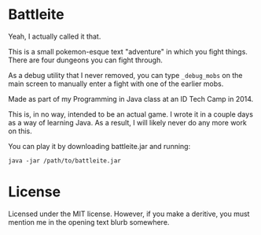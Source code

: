 # Battleite
Yeah, I actually called it that.

This is a small pokemon-esque text "adventure" in which you fight things.
There are four dungeons you can fight through.

As a debug utility that I never removed, you can type `_debug_mobs` on the main screen to manually enter a fight with one of the earlier mobs. 

Made as part of my Programming in Java class at an ID Tech Camp in 2014.

This is, in no way, intended to be an actual game. I wrote it in a couple days as a way of learning Java. As a result, I will likely never do any more work on this.

You can play it by downloading battleite.jar and running:

    java -jar /path/to/battleite.jar


# License
Licensed under the MIT license. However, if you make a deritive, you must mention me in the opening text blurb somewhere.